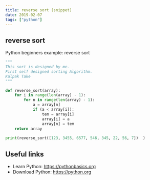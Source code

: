 ```yaml
---
title: reverse sort (snippet)
date: 2019-02-07
tags: ["python"]
---
```


## reverse sort

Python beginners example: reverse sort

```python
"""
This sort is designed by me.
First self designed sorting Algorithm.
Kalpak Take
"""

def reverse_sort(array):
	for i in range(len(array) - 1):
		for n in range(len(array) - 1):
			a = array[n]
			if (a < array[i]):
				tem = array[i]
				array[i] = a 
				array[n] = tem 
	return array			
	
print(reverse_sort([123, 3455, 6577, 546, 345, 22, 56, 7])	)


```

## Useful links

- Learn Python: https://pythonbasics.org
- Download Python: https://python.org

